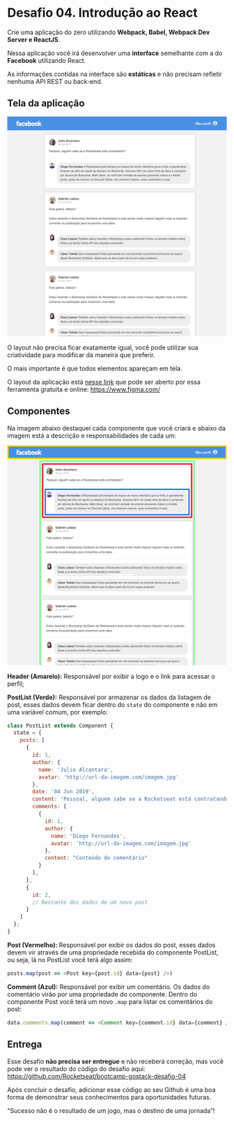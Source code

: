 # Desafio 04. Introdução ao React

Crie uma aplicação do zero utilizando **Webpack, Babel, Webpack Dev Server e ReactJS**.

Nessa aplicação você irá desenvolver uma **interface** semelhante com a do **Facebook** utilizando React.

As informações contidas na interface são **estáticas** e não precisam refletir nenhuma API REST ou back-end.

## Tela da aplicação

![Facebook](assets-desafio/facebook.png)

O layout não precisa ficar exatamente igual, você pode utilizar sua criatividade para modificar da maneira que preferir.

O mais importante é que todos elementos apareçam em tela.

O layout da aplicação está [nesse link](assets-desafio/layout.sketch) que pode ser aberto por essa ferramenta gratuita e online: https://www.figma.com/

## Componentes

Na imagem abaixo destaquei cada componente que você criará e abaixo da imagem está a descrição e responsabilidades de cada um:

![Componentes](assets-desafio/components.png)

**Header (Amarelo):** Responsável por exibir a logo e o link para acessar o perfil;

**PostList (Verde):** Responsável por armazenar os dados da listagem de post, esses dados devem ficar dentro do `state` do componente e não em uma variável comum, por exemplo:

```js
class PostList extends Component {
  state = {
    posts: [
      {
        id: 1,
        author: {
          name: 'Julio Alcantara',
          avatar: 'http://url-da-imagem.com/imagem.jpg'
        },
        date: '04 Jun 2019',
        content: 'Pessoal, alguém sabe se a Rocketseat está contratando?',
        comments: [
          {
            id: 1,
            author: {
              name: 'Diego Fernandes',
              avatar: 'http://url-da-imagem.com/imagem.jpg'
            },
            content: "Conteúdo do comentário"
          }
        ],
      },
      {
        id: 2,
        // Restante dos dados de um novo post
      }
    ]
  };
}
```

**Post (Vermelho):** Responsável por exibir os dados do post, esses dados devem vir através de uma propriedade recebida do componente PostList, ou seja, lá no PostList você terá algo assim:

```js
posts.map(post => <Post key={post.id} data={post} />)
```

**Comment (Azul):** Responsável por exibir um comentário. Os dados do comentário virão por uma propriedade do componente. Dentro do componente Post você terá um novo `.map` para listar os comentários do post:

```js
data.comments.map(comment => <Comment key={comment.id} data={comment} />)
```

## Entrega

Esse desafio **não precisa ser entregue** e não receberá correção, mas você pode ver o resultado do código do desafio aqui: https://github.com/Rocketseat/bootcamp-gostack-desafio-04

Após concluir o desafio, adicionar esse código ao seu Github é uma boa forma de demonstrar seus conhecimentos para oportunidades futuras.

“Sucesso não é o resultado de um jogo, mas o destino de uma jornada”!
